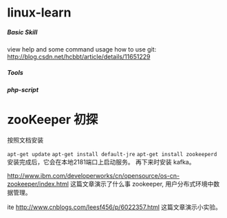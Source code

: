 # linux-learn
##### Basic Skill
view help and some command usage
how to use git: http://blog.csdn.net/hcbbt/article/details/11651229
##### Tools

##### php-script

# zooKeeper 初探 #

按照文档安装 
 
``` apt-get update ```
``` apt-get install default-jre ```
``` apt-get install zookeeperd ```
安装完成后，它会在本地2181端口上启动服务。
再下来时安装 kafka。

http://www.ibm.com/developerworks/cn/opensource/os-cn-zookeeper/index.html
这篇文章演示了什么事  zookeeper, 用户分布式环境中数据管理。

ite
http://www.cnblogs.com/leesf456/p/6022357.html
这篇文章演示小实验。
